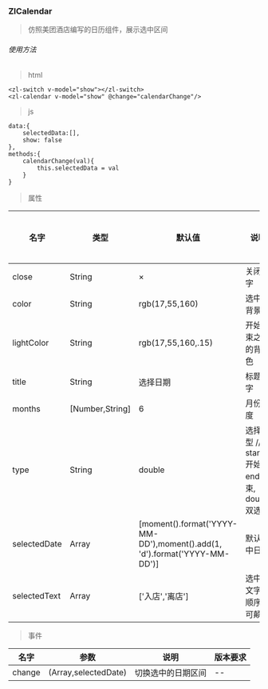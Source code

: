 

### ZlCalendar
> 仿照美团酒店编写的日历组件，展示选中区间
###### 使用方法

> html
```
<zl-switch v-model="show"></zl-switch>
<zl-calendar v-model="show" @change="calendarChange"/>
```
> js

```
data:{
    selectedData:[],
    show: false
},
methods:{
    calendarChange(val){
        this.selectedData = val
    }
}
```
> 属性


| 名字         | 类型            | 默认值                                                                    | 说明                                          | 版本要求 |
| ------------ | --------------- | ------------------------------------------------------------------------- | --------------------------------------------- | -------- |
| close        | String          | ×                                                                         | 关闭文字                                      | --       |
| color        | String          | rgb(17,55,160)                                                            | 选中的背景色                                  | --       |
| lightColor   | String          | rgb(17,55,160,.15)                                                        | 开始结束之间的背景色                          | --       |
| title        | String          | 选择日期                                                                  | 标题文字                                      | --       |
| months       | [Number,String] | 6                                                                         | 月份长度                                      | --       |
| type         | String          | double                                                                    | 选择类型 // start 开始, end 结束, double 双选 | --       |
| selectedDate | Array           | [moment().format('YYYY-MM-DD'),moment().add(1, 'd').format('YYYY-MM-DD')] | 默认选中日期                                  | --       |
| selectedText | Array           | ['入店','离店']                                                           | 选中的文字，顺序不可颠倒                      | --       |


> 事件

| 名字   | 参数                 | 说明               | 版本要求 |
| ------ | -------------------- | ------------------ | -------- |
| change | (Array,selectedDate) | 切换选中的日期区间 | --       |

